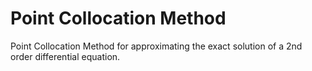 # Point Collocation Method
 Point Collocation Method for approximating the exact solution of a 2nd order differential equation.
